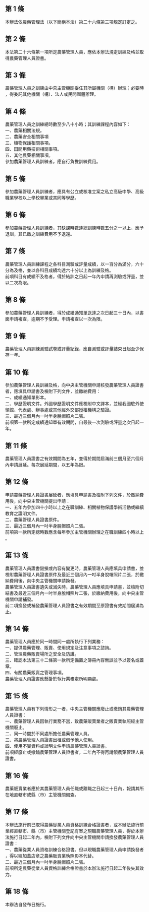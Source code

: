 第 1 條
-------
本辦法依農藥管理法（以下簡稱本法）第二十六條第三項規定訂定之。

第 2 條
-------
本法第二十六條第一項所定農藥管理人員，應依本辦法規定訓練及格並取  
得農藥管理人員證書。

第 3 條
-------
農藥管理人員之訓練由中央主管機關委任其所屬機關（構）辦理；必要時  
，得委託其他機關（構）、法人或民間團體辦理。

第 4 條
-------
農藥管理人員之訓練總時數至少八十小時；其訓練課程內容如下：  
一、農藥相關法規。  
二、農藥安全相關事項  
三、植物保護相關事項。  
四、田間用藥技術相關事項。  
五、其他農藥相關事項。  
參加農藥管理人員訓練者，應自行負擔訓練費用。

第 5 條
-------
參加農藥管理人員訓練者，應具有公立或核准立案之私立高級中學、高級  
職業學校以上學校畢業或其同等學歷。

第 6 條
-------
參加農藥管理人員訓練者，其缺課時數達總訓練時數五分之一以上，應予  
退訓，其已繳之訓練費用不予退還。

第 7 條
-------
農藥管理人員訓練課程之各科目測驗或評量成績，以一百分為滿分，六十  
分為及格，並以各科目成績均達六十分以上為訓練及格。  
前項科目有成績不及格者，得於結訓之日起一年內申請再測驗或評量，並  
以二次為限。

第 8 條
-------
參加農藥管理人員訓練者，得於成績通知單送達之次日起三十日內，以書  
面申請複查，逾期不予受理。申請複查以一次為限。

第 9 條
-------
農藥管理人員訓練測驗試卷或評量紀錄，應自測驗或評量結束日起至少保  
存一年。

第 10 條
--------
參加農藥管理人員訓練及格，向中央主管機關申請核發農藥管理人員證書  
者，應填具申請書及檢附下列文件，並繳納費用：  
一、成績通知單影本。  
二、學歷證明文件。外國學歷證明文件應檢附中文譯本，並經我國駐外使  
    領館、代表處、辦事處或其他經外交部授權機構之驗證。  
三、最近三個月內一吋半身脫帽照片二張。  
前項第一款所定成績通知單有效期間，自最後一次測驗或評量之次日起一  
年。

第 11 條
--------
農藥管理人員證書之有效期間為五年，並得於期間屆滿前三個月至六個月  
內申請展延。每次展延期間，以五年為限。

第 12 條
--------
申請農藥管理人員證書展延者，應填具申請書及檢附下列文件，於繳納費  
用後，向中央主管機關提出申請：  
一、五年內參加四十小時以上之在職訓練、相關植物保護學術活動或繼續  
    教育之證明文件。  
二、農藥管理人員證書原件。  
三、最近三個月內一吋半身脫帽照片二張。  
前項第一款所定總時數應含每年參加主管機關辦理之在職訓練四小時以上  
。

第 13 條
--------
農藥管理人員證書毀損或內容有變更時，農藥管理人員應填具申請書，並  
檢附農藥管理人員證書原件及最近三個月內一吋半身脫帽照片二張，於繳  
納費用後，向中央主管機關申請換發。  
農藥管理人員證書遺失或滅失時，農藥管理人員應填具申請書，並檢附切  
結書及最近三個月內一吋半身脫帽照片二張，於繳納費用後，向中央主管  
機關申請補發。  
前二項換發或補發農藥管理人員證書之有效期間至原證書有效期間屆滿為  
止。

第 14 條
--------
農藥管理人員應於同一時間同一處所執行下列業務：  
一、提供農藥管理、販賣、使用規定及注意事項之諮詢。  
二、管理農藥販賣場所之安全及防護。  
三、確認本法第三十二條第一款所定備置之簿冊內容無誤並予以簽名或蓋  
    章。  
四、有關農藥販賣之管理事項。  
農藥管理人員證書應懸掛於執行業務處所明顯處。

第 15 條
--------
農藥管理人員有下列情形之一者，中央主管機關應廢止或撤銷其農藥管理  
人員證書：  
一、農藥管理人員因執行業務不當，致農藥販賣業者之販賣業執照經主管  
    機關廢止。  
二、同一時間於不同處所擔任農藥管理人員。  
三、將農藥管理人員證書出租或借予他人使用。  
四、使用不實資料或證明文件申請農藥管理人員證書。  
前項經廢止或撤銷農藥管理人員證書者，二年內不得再請領農藥管理人員  
證書。

第 16 條
--------
農藥販賣業者應於其農藥管理人員任職或離職之日起三十日內，報請其所  
在地直轄市或縣（市）主管機關備查。

第 17 條
--------
本辦法施行前已取得農藥從業人員資格訓練合格證書者，或本辦法施行前  
業經直轄市、縣（市）主管機關登記有案之現職農藥管理人員，得於本辦  
法施行日起二年內，檢附下列文件向中央主管機關申請換發農藥管理人員  
證書：  
一、農藥從業人員資格訓練合格證書。但以現職農藥管理人員申請換發者  
    ，得以經加蓋店章之農藥販賣業執照影本代替。  
二、最近三個月內一吋半身脫帽照片二張。  
前項所定農藥從業人員資格訓練合格證書於本辦法施行日起二年後失其效  
力。

第 18 條
--------
本辦法自發布日施行。

